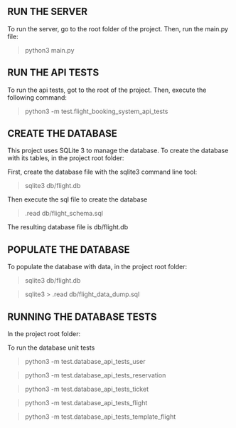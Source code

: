 RUN THE SERVER
------------------
To run the server, go to the root folder of the project. Then, run the main.py file:

> python3 main.py

RUN THE API TESTS
------------------
To run the api tests, got to the root of the project. Then, execute the following command:

> python3 -m test.flight_booking_system_api_tests

CREATE THE DATABASE
------------------

This project uses SQLite 3 to manage the database. To create the database with its tables, in the project root folder:

First, create the database file with the sqlite3 command line tool:

> sqlite3 db/flight.db

Then execute the sql file to create the database

> .read db/flight_schema.sql

The resulting database file is db/flight.db

POPULATE THE DATABASE
------------------

To populate the database with data, in the project root folder:

> sqlite3 db/flight.db

> sqlite3 \> .read db/flight_data_dump.sql

RUNNING THE DATABASE TESTS
-----------------

In the project root folder:

To run the database unit tests
> python3 -m test.database_api_tests_user

> python3 -m test.database_api_tests_reservation

> python3 -m test.database_api_tests_ticket

> python3 -m test.database_api_tests_flight

> python3 -m test.database_api_tests_template_flight
